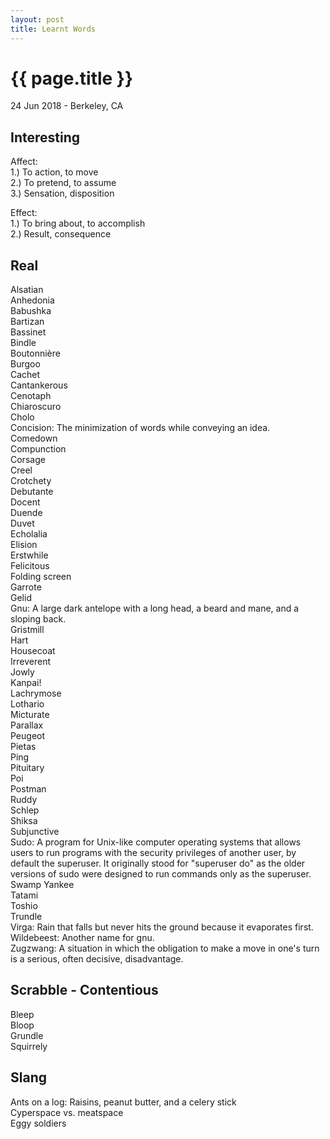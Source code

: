 ```yaml
---
layout: post
title: Learnt Words
---
```


{{ page.title }}
================

<p class="meta">24 Jun 2018 - Berkeley, CA</p>

## Interesting
Affect:  
1.) To action, to move  
2.) To pretend, to assume  
3.) Sensation, disposition

Effect:  
1.) To bring about, to accomplish  
2.) Result, consequence

## Real
Alsatian  
Anhedonia  
Babushka  
Bartizan  
Bassinet  
Bindle  
Boutonnière  
Burgoo  
Cachet  
Cantankerous  
Cenotaph  
​Chiaroscuro  
​Cholo  
Concision: The minimization of words while conveying an idea.  
Comedown  
Compunction  
Corsage  
Creel  
Crotchety  
Debutante  
Docent  
​Duende  
Duvet  
Echolalia  
Elision  
Erstwhile  
Felicitous  
Folding screen  
Garrote  
Gelid  
Gnu: A large dark antelope with a long head, a beard and mane, and a sloping back.  
Gristmill  
Hart  
Housecoat  
Irreverent  
Jowly  
Kanpai!  
Lachrymose  
Lothario  
Micturate  
Parallax  
Peugeot  
Pietas  
Ping  
Pituitary  
Poi  
Postman  
Ruddy  
Schlep  
Shiksa  
Subjunctive  
Sudo: A program for Unix-like computer operating systems that allows users to run programs with the security privileges of another user, by default the superuser. It originally stood for "superuser do" as the older versions of sudo were designed to run commands only as the superuser.  
Swamp Yankee  
Tatami  
Toshio  
Trundle  
Virga: Rain that falls but never hits the ground because it evaporates first.  
Wildebeest: Another name for gnu.  
Zugzwang: A situation in which the obligation to make a move in one's turn is a serious, often decisive, disadvantage.

## Scrabble - Contentious
Bleep  
Bloop  
Grundle  
Squirrely

## Slang
Ants on a log: Raisins, peanut butter, and a celery stick  
Cyperspace vs. meatspace  
Eggy soldiers